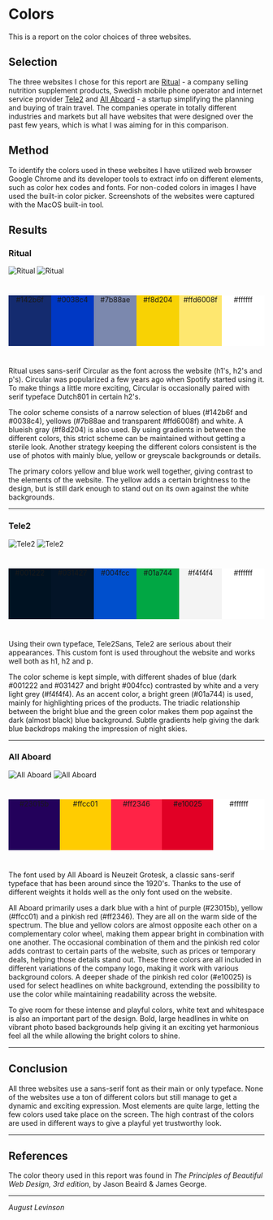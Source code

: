 Colors
=======================

This is a report on the color choices of three websites.

Selection
-----------------------

The three websites I chose for this report are [Ritual](https://ritual.com/) - a company selling nutrition supplement products, Swedish mobile phone operator and internet service provider [Tele2](https://tele2.se/) and [All Aboard](https://allaboard.eu/) - a startup simplifying the planning and buying of train travel. The companies operate in totally different industries and markets but all have websites that were designed over the past few years, which is what I was aiming for in this comparison.

Method
-----------------------

To identify the colors used in these websites I have utilized web browser Google Chrome and its developer tools to extract info on different elements, such as color hex codes and fonts. For non-coded colors in images I have used the built-in color picker. Screenshots of the websites were captured with the MacOS built-in tool.

Results
-----------------------

### Ritual
<img src="%assets_url%/img/ritual.png" alt="Ritual" class="screenshot">
<img src="%assets_url%/img/ritual-2.png" alt="Ritual" class="screenshot">

<div style="display: flex; width: 100%; margin: 40px 0; text-align: center">
  <div style="flex: 1; height: 100px; background-color: #142b6f">#142b6f</div>
  <div style="flex: 1; height: 100px; background-color: #0038c4">#0038c4</div>
  <div style="flex: 1; height: 100px; background-color: #7b88ae">#7b88ae</div>
  <div style="flex: 1; height: 100px; background-color: #f8d204">#f8d204</div>
  <div style="flex: 1; height: 100px; background-color: #ffd6008f">#ffd6008f</div>
  <div style="flex: 1; height: 100px; background-color: #ffffff">#ffffff</div>
</div>

Ritual uses sans-serif Circular as the font across the website (h1's, h2's and p's). Circular was popularized a few years ago when Spotify started using it. To make things a little more exciting, Circular is occasionally paired with serif typeface Dutch801 in certain h2's.

The color scheme consists of a narrow selection of blues (#142b6f and #0038c4), yellows (#7b88ae and transparent #ffd6008f) and white. A blueish gray (#f8d204) is also used. By using gradients in between the different colors, this strict scheme can be maintained without getting a sterile look. Another strategy keeping the different colors consistent is the use of photos with mainly blue, yellow or greyscale backgrounds or details.

The primary colors yellow and blue work well together, giving contrast to the elements of the website. The yellow adds a certain brightness to the design, but is still dark enough to stand out on its own against the white backgrounds.

---

### Tele2

<img src="%assets_url%/img/tele2.png" alt="Tele2" class="screenshot">
<img src="%assets_url%/img/tele2-2.png" alt="Tele2" class="screenshot">

<div style="display: flex; width: 100%; margin: 40px 0; text-align: center">
  <div style="flex: 1; height: 100px; background-color: #001222">#001222</div>
  <div style="flex: 1; height: 100px; background-color: #031427">#031427</div>
  <div style="flex: 1; height: 100px; background-color: #004fcc">#004fcc</div>
  <div style="flex: 1; height: 100px; background-color: #01a744">#01a744</div>
  <div style="flex: 1; height: 100px; background-color: #f4f4f4">#f4f4f4</div>
  <div style="flex: 1; height: 100px; background-color: #fff">#ffffff</div>
</div>

Using their own typeface, Tele2Sans, Tele2 are serious about their appearances. This custom font is used throughout the website and works well both as h1, h2 and p.

The color scheme is kept simple, with different shades of blue (dark #001222 and #031427 and bright #004fcc) contrasted by white and a very light grey (#f4f4f4). As an accent color, a bright green (#01a744) is used, mainly for highlighting prices of the products. The triadic relationship between the bright blue and the green color makes them pop against the dark (almost black) blue background. Subtle gradients help giving the dark blue backdrops making the impression of night skies.

---

### All Aboard

<img src="%assets_url%/img/allaboard.png" alt="All Aboard" class="screenshot">
<img src="%assets_url%/img/allaboard-2.png" alt="All Aboard" class="screenshot">

<div style="display: flex; width: 100%; margin: 40px 0; text-align: center">
  <div style="flex: 1; height: 100px; background-color: #23015b">#23015b</div>
  <div style="flex: 1; height: 100px; background-color: #ffcc01">#ffcc01</div>
  <div style="flex: 1; height: 100px; background-color: #ff2346">#ff2346</div>
  <div style="flex: 1; height: 100px; background-color: #e10025">#e10025</div>
  <div style="flex: 1; height: 100px; background-color: #fff">#ffffff</div>
</div>

The font used by All Aboard is Neuzeit Grotesk, a classic sans-serif typeface that has been around since the 1920's. Thanks to the use of different weights it holds well as the only font used on the website.

All Aboard primarily uses a dark blue with a hint of purple (#23015b), yellow (#ffcc01) and a pinkish red (#ff2346). They are all on the warm side of the spectrum. The blue and yellow colors are almost opposite each other on a complementary color wheel, making them appear bright in combination with one another. The occasional combination of them and the pinkish red color adds contrast to certain parts of the website, such as prices or temporary deals, helping those details stand out. These three colors are all included in different variations of the company logo, making it work with various background colors. A deeper shade of the pinkish red color (#e10025) is used for select headlines on white background, extending the possibility to use the color while maintaining readability across the website.

To give room for these intense and playful colors, white text and whitespace is also an important part of the design. Bold, large headlines in white on vibrant photo based backgrounds help giving it an exciting yet harmonious feel all the while allowing the bright colors to shine.

---

Conclusion
-----------------------

All three websites use a sans-serif font as their main or only typeface. None of the websites use a ton of different colors but still manage to get a dynamic and exciting expression. Most elements are quite large, letting the few colors used take place on the screen. The high contrast of the colors are used in different ways to give a playful yet trustworthy look.

---

References
-----------------------

The color theory used in this report was found in _The Principles of Beautiful Web Design, 3rd edition_, by Jason Beaird & James George.

---

_August Levinson_
